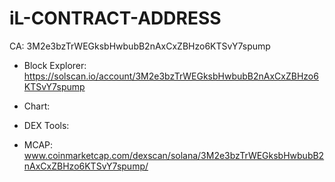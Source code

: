 # iL-CONTRACT-ADDRESS
CA: 3M2e3bzTrWEGksbHwbubB2nAxCxZBHzo6KTSvY7spump

* Block Explorer: https://solscan.io/account/3M2e3bzTrWEGksbHwbubB2nAxCxZBHzo6KTSvY7spump

* Chart:

* DEX Tools:

* MCAP: www.coinmarketcap.com/dexscan/solana/3M2e3bzTrWEGksbHwbubB2nAxCxZBHzo6KTSvY7spump/

